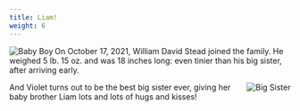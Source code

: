 ```yaml
---
title: Liam!
weight: 6
---
```

<img class="article-photo" alt="Baby Boy" align="left" src="https://lh3.googleusercontent.com/Q8kD8ihjodb_VDkDhhVtz0B81HsN8J09IrxrHSs_YeGmknF_bFs6THtQmY0q9su845HURyon0RLiOMOAuE8f2rgMsbETctnV3MFzZ8ar0AISxWgOsfOQEVoLhPQBJE4RimCmMgogaVo=w600" />On October 17, 2021, William David Stead joined the family. He weighed 5 lb. 15 oz. and was 18 inches long: even tinier than his big sister, after arriving early.

<img class="article-photo" alt="Big Sister" align="right" src="https://lh3.googleusercontent.com/hb5si5tM3hfjzvlO4EHsyIsou-cA5MiLr7gkXEYDigLU9l5N3LJnJd0XUYdHFulNTAi_d0cfXgz3lRO7BAJNP5WsQSpP2LrNU7y2YsLStY7L0tsqBpxzx6x_Ky0FkY7Gd4ItROdjYrQ=w600" />And Violet turns out to be the best big sister ever, giving her baby brother Liam lots and lots of hugs and kisses! 